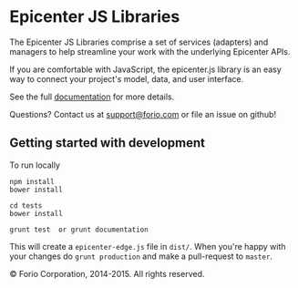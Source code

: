 # Epicenter JS Libraries

The Epicenter JS Libraries comprise a set of services (adapters) and managers to help streamline your work with the underlying Epicenter APIs.

If you are comfortable with JavaScript, the epicenter.js library is an easy way to connect your project's model, data, and user interface.

See the full [documentation](https://forio.com/epicenter/docs/public/api_adapters/) for more details.

Questions?  Contact us at support@forio.com or file an issue on github!

## Getting started with development

To run locally
```
npm install
bower install

cd tests
bower install

grunt test  or grunt documentation
```
This will create a ```epicenter-edge.js``` file in ```dist/```. When you're happy with your changes do ```grunt production``` and make a pull-request to `master`.

&copy; Forio Corporation, 2014-2015.  All rights reserved.


